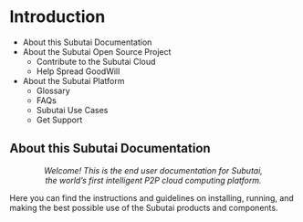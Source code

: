 # Introduction
- About this Subutai Documentation
- About the Subutai Open Source Project
  - Contribute to the Subutai Cloud
  - Help Spread GoodWill
- About the Subutai Platform
  - Glossary
  - FAQs
  - Subutai Use Cases
  - Get Support

## About this Subutai Documentation
<p align="center"> <i>Welcome! This is the end user documentation for Subutai, </br>the world’s first intelligent P2P cloud computing platform. </i> </p>
Here you can find the instructions and guidelines on installing, running, and making the best possible use of the Subutai products and components.

